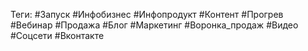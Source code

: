 Теги:
#Запуск #Инфобизнес #Инфопродукт #Контент #Прогрев #Вебинар #Продажа #Блог #Маркетинг #Воронка_продаж #Видео #Соцсети
#Вконтакте
